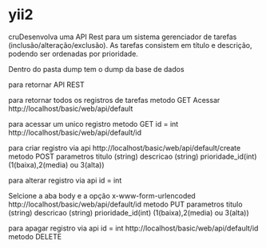 # yii2
cruDesenvolva uma API Rest para um sistema gerenciador de tarefas (inclusão/alteração/exclusão). As tarefas consistem em título e descrição, podendo ser ordenadas por prioridade.

Dentro do pasta dump tem o dump da base de dados

para retornar API REST

para retornar todos os registros de tarefas
metodo GET
Acessar http://localhost/basic/web/api/default

para acessar um unico registro
metodo GET
id = int
http://localhost/basic/web/api/default/id

para criar registro via api
http://localhost/basic/web/api/default/create
metodo POST
parametros
titulo (string)
descricao (string)
prioridade_id(int) (1(baixa),2(media) ou 3(alta))


para alterar registro via api
id = int

Selcione a aba body e a opção x-www-form-urlencoded
http://localhost/basic/web/api/default/id
metodo PUT
parametros
titulo (string)
descricao (string)
prioridade_id(int) (1(baixa),2(media) ou 3(alta))

para apagar registro via api
id = int
http://localhost/basic/web/api/default/id
metodo DELETE
